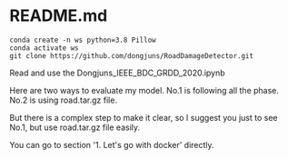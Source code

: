 # README.md

```
conda create -n ws python=3.8 Pillow
conda activate ws
git clone https://github.com/dongjuns/RoadDamageDetector.git
```

Read and use the Dongjuns_IEEE_BDC_GRDD_2020.ipynb    

Here are two ways to evaluate my model.
No.1 is following all the phase. No.2 is using road.tar.gz file.

But there is a complex step to make it clear, so I suggest you just to see No.1,
but use road.tar.gz file easily.

You can go to section '1. Let's go with docker' directly.
